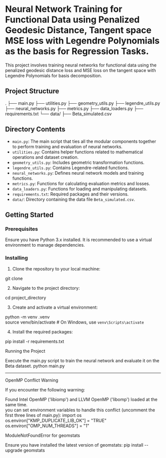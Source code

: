 # Neural Network Training for Functional Data using Penalized Geodesic Distance, Tangent space MSE loss with Legendre Polynomials as the basis for Regression Tasks.  
  
This project involves training neural networks for functional data using the penalized geodesic distance loss and MSE loss on the tangent space with Legendre Polynomials for basis decomposition. 


## Project Structure  
  
.
├── main.py
├── utilities.py
├── geometry_utils.py
├── legendre_utils.py
├── neural_networks.py
├── metrics.py
├── data_loaders.py
├── requirements.txt
└── data/
├── Beta_simulated.csv

  
## Directory Contents  
  
- `main.py`: The main script that ties all the modular components together to perform training and evaluation of neural networks.  
- `utilities.py`: Contains helper functions related to mathematical operations and dataset creation.  
- `geometry_utils.py`: Includes geometric transformation functions.  
- `legendre_utils.py`: Contains Legendre-related functions.  
- `neural_networks.py`: Defines neural network models and training functions.  
- `metrics.py`: Functions for calculating evaluation metrics and losses.  
- `data_loaders.py`: Functions for loading and manipulating datasets.  
- `requirements.txt`: Required packages and their versions.  
- `data/`: Directory containing the data file `Beta_simulated.csv`.  
  
## Getting Started  
  
### Prerequisites  
  
Ensure you have Python 3.x installed. It is recommended to use a virtual environment to manage dependencies.  
  
### Installing  
  
1. Clone the repository to your local machine:  
  
git clone <repository-url>  
 
2. Navigate to the project directory:

cd project_directory  
 
3. Create and activate a virtual environment:

python -m venv .venv  
source venv/bin/activate  # On Windows, use `venv\Scripts\activate`  
 
4. Install the required packages:

pip install -r requirements.txt  
 

Running the Project
 
Execute the main.py script to train the neural network and evaluate it on the Beta dataset.
python main.py  
 

--------- 


OpenMP Conflict Warning
 
If you encounter the following warning:

Found Intel OpenMP ('libiomp') and LLVM OpenMP ('libomp') loaded at the same time.  
you can set environment variables to handle this conflict (uncomment the first three lines of main.py):
import os  
os.environ["KMP_DUPLICATE_LIB_OK"] = "TRUE"  
os.environ["OMP_NUM_THREADS"] = "1"  
 

ModuleNotFoundError for geomstats
 
Ensure you have installed the latest version of geomstats:
pip install --upgrade geomstats  
